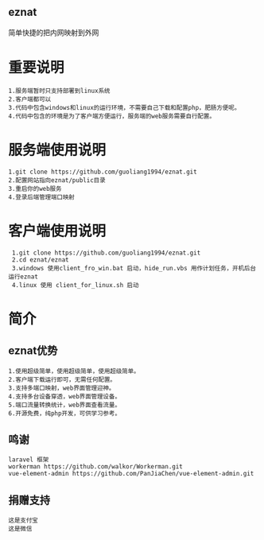 ## eznat
简单快捷的把内网映射到外网
# 重要说明
    1.服务端暂时只支持部署到linux系统
    2.客户端都可以
    3.代码中包含windows和linux的运行环境，不需要自己下载和配置php，肥肠方便呢。
    4.代码中包含的环境是为了客户端方便运行，服务端的web服务需要自行配置。
# 服务端使用说明
    1.git clone https://github.com/guoliang1994/eznat.git
    2.配置网站指向eznat/public目录
    3.重启你的web服务
    4.登录后端管理端口映射
# 客户端使用说明
     1.git clone https://github.com/guoliang1994/eznat.git
     2.cd eznat/eznat
     3.windows 使用client_fro_win.bat 启动，hide_run.vbs 用作计划任务，开机后台运行eznat
     4.linux 使用 client_for_linux.sh 启动
# 简介
## eznat优势
    1.使用超级简单，使用超级简单，使用超级简单。
    2.客户端下载运行即可，无需任何配置。
    3.支持多端口映射，web界面管理迎神。
    4.支持多台设备穿透，web界面管理设备。
    5.端口流量转换统计，web界面查看流量。
    6.开源免费，纯php开发，可供学习参考。
## 鸣谢
    laravel 框架
    workerman https://github.com/walkor/Workerman.git
    vue-element-admin https://github.com/PanJiaChen/vue-element-admin.git
## 捐赠支持
    这是支付宝
    这是微信
    
